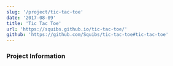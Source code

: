 ```yaml
---
slug: '/project/tic-tac-toe'
date: '2017-08-09'
title: 'Tic Tac Toe'
url: 'https://squibs.github.io/tic-tac-toe/'
github: 'https://github.com/Squibs/tic-tac-toe#tic-tac-toe'
---
```


### Project Information
